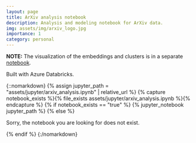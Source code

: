 ```yaml
---
layout: page
title: ArXiv analysis notebook
description: Analysis and modeling notebook for ArXiv data.
img: assets/img/arxiv_logo.jpg
importance: 1
category: personal
---
```


**NOTE:**  The visualization of the embeddings and clusters is in a separate [notebook](https://urjalacoder.github.io/assets/html/arxiv_visualization.html). 

Built with Azure Databricks.

{::nomarkdown}
{% assign jupyter_path = "assets/jupyter/arxiv_analysis.ipynb" | relative_url %}
{% capture notebook_exists %}{% file_exists assets/jupyter/arxiv_analysis.ipynb %}{% endcapture %}
{% if notebook_exists == "true" %}
    {% jupyter_notebook jupyter_path %}
{% else %}
    <p>Sorry, the notebook you are looking for does not exist.</p>
{% endif %}
{:/nomarkdown}

